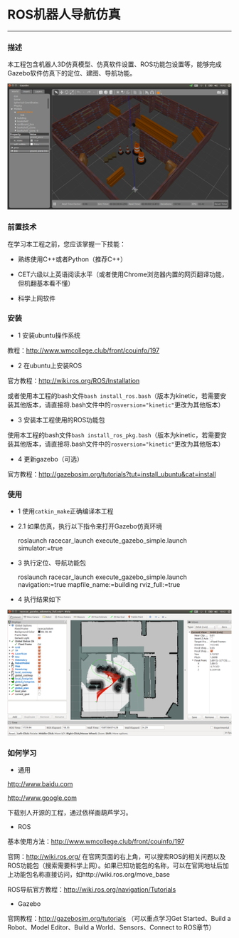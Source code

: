 # ROS机器人导航仿真

---

### 描述

本工程包含机器人3D仿真模型、仿真软件设置、ROS功能包设置等，能够完成Gazebo软件仿真下的定位、建图、导航功能。

![](doc/gazebo.png)

### 前置技术

在学习本工程之前，您应该掌握一下技能：

- 熟练使用C++或者Python（推荐C++）

- CET六级以上英语阅读水平（或者使用Chrome浏览器内置的网页翻译功能，但机翻基本看不懂）

- 科学上网软件

### 安装

- 1 安装ubuntu操作系统

教程：http://www.wmcollege.club/front/couinfo/197

- 2 在ubuntu上安装ROS

官方教程：http://wiki.ros.org/ROS/Installation

或者使用本工程的bash文件`bash install_ros.bash`（版本为kinetic，若需要安装其他版本，请直接将.bash文件中的`rosversion="kinetic"`更改为其他版本）

- 3 安装本工程使用的ROS功能包

使用本工程的bash文件`bash install_ros_pkg.bash`（版本为kinetic，若需要安装其他版本，请直接将.bash文件中的`rosversion="kinetic"`更改为其他版本）

- 4 更新gazebo（可选）

官方教程：http://gazebosim.org/tutorials?tut=install_ubuntu&cat=install

### 使用

- 1 使用`catkin_make`正确编译本工程

- 2.1 如果仿真，执行以下指令来打开Gazebo仿真环境


    roslaunch racecar_launch execute_gazebo_simple.launch simulator:=true

- 3 执行定位、导航功能包


    roslaunch racecar_launch execute_gazebo_simple.launch navigation:=true mapfile_name:=building rviz_full:=true
    
- 4 执行结果如下

![](doc/rviz.png)

### 如何学习

- 通用

http://www.baidu.com

http://www.google.com  

下载别人开源的工程，通过依样画葫芦学习。

- ROS

基本使用方法：http://www.wmcollege.club/front/couinfo/197

官网：http://wiki.ros.org/  在官网页面的右上角，可以搜索ROS的相关问题以及ROS功能包（搜索需要科学上网）。如果已知功能包的名称，可以在官网地址后加上功能包名称直接访问，如http://wiki.ros.org/move_base

ROS导航官方教程：http://wiki.ros.org/navigation/Tutorials

- Gazebo

官网教程：http://gazebosim.org/tutorials （可以重点学习Get Started、Build a Robot、Model Editor、Build a World、Sensors、Connect to ROS章节）


